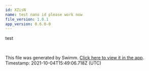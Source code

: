 ```yaml
---
id: XZisN
name: test nano id please work now
file_version: 1.0.1
app_version: 0.6.0-0
---
```


<!-- Intro - Do not remove this comment --> 
 test

<br/>

This file was generated by Swimm. [Click here to view it in the app](http://localhost:5000/#/repos/Z2l0aHViJTNBJTNBc3ItZXh0ZW5zaW9uJTNBJTNBZG91ZWs=/docs/XZisN). Timestamp: 2021-10-04T15:49:06.718Z (UTC)